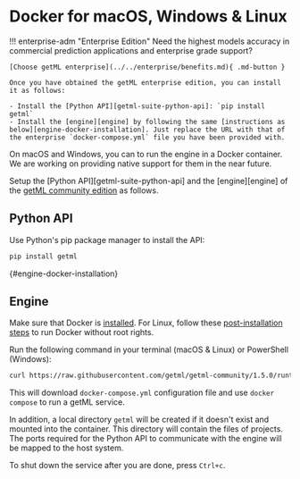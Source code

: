 # Docker for macOS, Windows & Linux


!!! enterprise-adm "Enterprise Edition"
    Need the highest models accuracy in commercial prediction applications and enterprise grade support?

    [Choose getML enterprise](../../enterprise/benefits.md){ .md-button }

    Once you have obtained the getML enterprise edition, you can install it as follows:

    - Install the [Python API][getml-suite-python-api]: `pip install getml`
    - Install the [engine][engine] by following the same [instructions as below][engine-docker-installation]. Just replace the URL with that of the enterprise `docker-compose.yml` file you have been provided with.

On macOS and Windows, you can to run the engine in a Docker container. We are working on providing native support for them in the near future.

Setup the [Python API][getml-suite-python-api] and the [engine][engine] of the [getML community edition](https://github.com/getml/getml-community) as follows.

## Python API
    
Use Python's pip package manager to install the API:

```py
pip install getml
```
[](){#engine-docker-installation}
## Engine

Make sure that Docker is [installed](https://docs.docker.com/get-docker/). For Linux, follow these [post-installation steps](https://docs.docker.com/engine/install/linux-postinstall/) to run Docker without root rights.

Run the following command in your terminal (macOS & Linux) or PowerShell (Windows):

```bash
curl https://raw.githubusercontent.com/getml/getml-community/1.5.0/runtime/docker-compose.yml | docker-compose up -f -
```

This will download `docker-compose.yml` configuration file and use `docker compose` to run a getML service.

In addition, a local directory `getml` will be created if it doesn't exist and mounted into the container. This directory will contain the files of projects. The ports required for the Python API to communicate with the engine will be mapped to the host system.

To shut down the service after you are done, press `Ctrl+c`.

